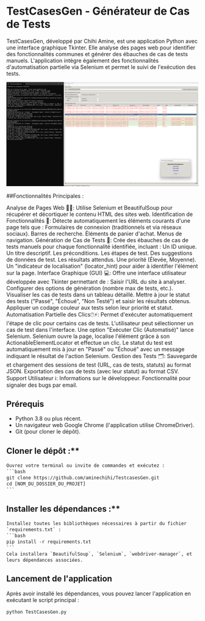 # TestCasesGen - Générateur de Cas de Tests

TestCasesGen, développé par Chihi Amine, est une application Python avec une interface graphique Tkinter. Elle analyse des pages web pour identifier des fonctionnalités communes et générer des ébauches de cas de tests manuels. L'application intègre également des fonctionnalités d'automatisation partielle via Selenium et permet le suivi de l'exécution des tests.



![screenshot](https://github.com/aminechihi/TestcasesGen/blob/main/assets/images/screenshots/Thumb.png)

##Fonctionnalités Principales : 

Analyse de Pages Web 🕵️‍♀️: Utilise Selenium et BeautifulSoup pour récupérer et décortiquer le contenu HTML des sites web.
Identification de Fonctionnalités 🔎: Détecte automatiquement les éléments courants d'une page tels que :
Formulaires de connexion (traditionnels et via réseaux sociaux).
Barres de recherche.
Éléments de panier d'achat.
Menus de navigation.
Génération de Cas de Tests 📝: Crée des ébauches de cas de tests manuels pour chaque fonctionnalité identifiée, incluant :
Un ID unique.
Un titre descriptif.
Les préconditions.
Les étapes de test.
Des suggestions de données de test.
Les résultats attendus.
Une priorité (Élevée, Moyenne).
Un "indicateur de localisation" (locator_hint) pour aider à identifier l'élément sur la page.
Interface Graphique (GUI) 💻: Offre une interface utilisateur développée avec Tkinter permettant de :
Saisir l'URL du site à analyser.
Configurer des options de génération (nombre max de tests, etc.).
Visualiser les cas de tests dans un tableau détaillé.
Mettre à jour le statut des tests ("Passé", "Échoué", "Non Testé") et saisir les résultats obtenus.
Appliquer un codage couleur aux tests selon leur priorité et statut.
Automatisation Partielle des Clics🖱️⚡: Permet d'exécuter automatiquement l'étape de clic pour certains cas de tests.
L'utilisateur peut sélectionner un cas de test dans l'interface.
Une option "Exécuter Clic (Automatisé)" lance Selenium.
Selenium ouvre la page, localise l'élément grâce à son ActionableElementLocator et effectue un clic.
Le statut du test est automatiquement mis à jour en "Passé" ou "Échoué" avec un message indiquant le résultat de l'action Selenium.
Gestion des Tests 🗂️:
Sauvegarde et chargement des sessions de test (URL, cas de tests, statuts) au format JSON.
Exportation des cas de tests (avec leur statut) au format CSV.
Support Utilisateur ℹ️:
Informations sur le développeur.
Fonctionnalité pour signaler des bugs par email.

## Prérequis

* Python 3.8 ou plus récent.
* Un navigateur web Google Chrome (l'application utilise ChromeDriver).
* Git (pour cloner le dépôt).

## Cloner le dépôt :**
    Ouvrez votre terminal ou invite de commandes et exécutez :
    ```bash
    git clone https://github.com/aminechihi/TestcasesGen.git
    cd [NOM_DU_DOSSIER_DU_PROJET]
    ```
## Installer les dépendances :**
    Installez toutes les bibliothèques nécessaires à partir du fichier `requirements.txt` :
    ```bash
    pip install -r requirements.txt
    ```
    Cela installera `BeautifulSoup`, `Selenium`, `webdriver-manager`, et leurs dépendances associées.

## Lancement de l'application

Après avoir installé les dépendances, vous pouvez lancer l'application en exécutant le script principal :

```bash
python TestCasesGen.py
